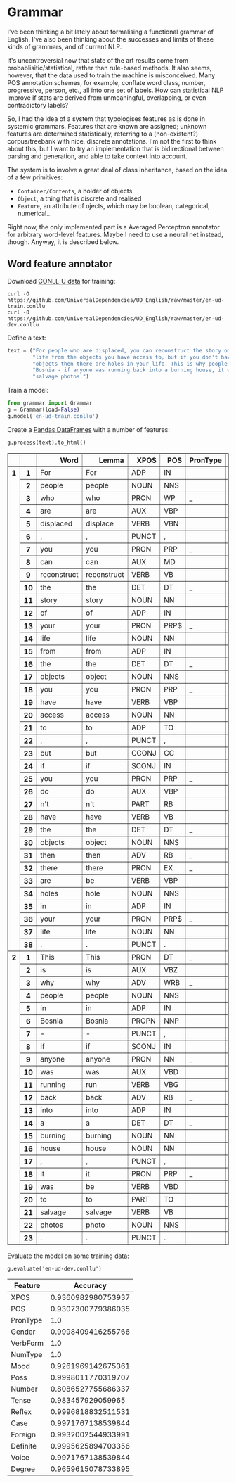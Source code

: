 # Grammar

I've been thinking a bit lately about formalising a functional grammar of English. I've also been thinking about the successes and limits of these kinds of grammars, and of current NLP.

It's uncontroversial now that state of the art results come from probablisitic/statistical, rather than rule-based methods. It also seems, however, that the data used to train the machine is misconceived. Many POS annotation schemes, for example, conflate word class, number, progressive, person, etc., all into one set of labels. How can statistical NLP improve if stats are derived from unmeaningful, overlapping, or even contradictory labels?

So, I had the idea of a system that typologises features as is done in systemic grammars. Features that are known are assigned; unknown features are determined statistically, referring to a (non-existent?) corpus/treebank with nice, discrete annotations. I'm not the first to think about this, but I want to try an implementation that is bidirectional between parsing and generation, and able to take context into account.

The system is to involve a great deal of class inheritance, based on the idea of a few primitives:

* `Container/Contents`, a holder of objects
* `Object`, a thing that is discrete and realised
* `Feature`, an attribute of ojects, which may be boolean, categorical, numerical...

Right now, the only implemented part is a Averaged Perceptron annotator for arbitrary word-level features. Maybe I need to use a neural net instead, though. Anyway, it is described below.

## Word feature annotator

Download [CONLL-U data](http://universaldependencies.org/format.html) for training:

```shell
curl -O https://github.com/UniversalDependencies/UD_English/raw/master/en-ud-train.conllu
curl -O https://github.com/UniversalDependencies/UD_English/raw/master/en-ud-dev.conllu
```

Define a text:

```python
text = ("For people who are displaced, you can reconstruct the story of your "
        "life from the objects you have access to, but if you don't have the "
        "objects then there are holes in your life. This is why people in "
        "Bosnia - if anyone was running back into a burning house, it was to "
        "salvage photos.")
```

Train a model:

```python
from grammar import Grammar
g = Grammar(load=False)
g.model('en-ud-train.conllu')
```

Create a [Pandas DataFrames](http://pandas.pydata.org/pandas-docs/stable/generated/pandas.DataFrame.html) with a number of features:

```python
g.process(text).to_html()
```

<table border="1" class="dataframe">
  <thead>
    <tr style="text-align: right;">
      <th></th>
      <th></th>
      <th>Word</th>
      <th>Lemma</th>
      <th>XPOS</th>
      <th>POS</th>
      <th>PronType</th>
      <th>Gender</th>
      <th>VerbForm</th>
      <th>NumType</th>
      <th>Mood</th>
      <th>Poss</th>
      <th>Number</th>
      <th>Tense</th>
      <th>Reflex</th>
      <th>Case</th>
      <th>Foreign</th>
      <th>Definite</th>
      <th>Voice</th>
      <th>Degree</th>
      <th>Person</th>
    </tr>
  </thead>
  <tbody>
    <tr>
      <th rowspan="38" valign="top">1</th>
      <th>1</th>
      <td>For</td>
      <td>For</td>
      <td>ADP</td>
      <td>IN</td>
      <td></td>
      <td></td>
      <td></td>
      <td></td>
      <td></td>
      <td></td>
      <td></td>
      <td></td>
      <td></td>
      <td></td>
      <td></td>
      <td></td>
      <td></td>
      <td></td>
      <td></td>
    </tr>
    <tr>
      <th>2</th>
      <td>people</td>
      <td>people</td>
      <td>NOUN</td>
      <td>NNS</td>
      <td></td>
      <td>_</td>
      <td>_</td>
      <td></td>
      <td></td>
      <td></td>
      <td></td>
      <td>_</td>
      <td></td>
      <td>_</td>
      <td></td>
      <td>_</td>
      <td>_</td>
      <td>_</td>
      <td></td>
    </tr>
    <tr>
      <th>3</th>
      <td>who</td>
      <td>who</td>
      <td>PRON</td>
      <td>WP</td>
      <td>_</td>
      <td>_</td>
      <td></td>
      <td></td>
      <td></td>
      <td>_</td>
      <td>_</td>
      <td></td>
      <td>_</td>
      <td>_</td>
      <td></td>
      <td></td>
      <td></td>
      <td></td>
      <td>_</td>
    </tr>
    <tr>
      <th>4</th>
      <td>are</td>
      <td>are</td>
      <td>AUX</td>
      <td>VBP</td>
      <td></td>
      <td></td>
      <td>_</td>
      <td></td>
      <td>Ind</td>
      <td></td>
      <td></td>
      <td>Pres</td>
      <td></td>
      <td></td>
      <td></td>
      <td></td>
      <td>_</td>
      <td></td>
      <td>_</td>
    </tr>
    <tr>
      <th>5</th>
      <td>displaced</td>
      <td>displace</td>
      <td>VERB</td>
      <td>VBN</td>
      <td></td>
      <td></td>
      <td>_</td>
      <td></td>
      <td>_</td>
      <td></td>
      <td>_</td>
      <td>Past</td>
      <td></td>
      <td></td>
      <td></td>
      <td></td>
      <td>Pass</td>
      <td></td>
      <td>_</td>
    </tr>
    <tr>
      <th>6</th>
      <td>,</td>
      <td>,</td>
      <td>PUNCT</td>
      <td>,</td>
      <td></td>
      <td></td>
      <td></td>
      <td></td>
      <td></td>
      <td></td>
      <td></td>
      <td></td>
      <td></td>
      <td></td>
      <td></td>
      <td></td>
      <td></td>
      <td></td>
      <td></td>
    </tr>
    <tr>
      <th>7</th>
      <td>you</td>
      <td>you</td>
      <td>PRON</td>
      <td>PRP</td>
      <td>_</td>
      <td>_</td>
      <td></td>
      <td></td>
      <td></td>
      <td>_</td>
      <td>_</td>
      <td></td>
      <td>_</td>
      <td>Nom</td>
      <td></td>
      <td></td>
      <td></td>
      <td></td>
      <td>2</td>
    </tr>
    <tr>
      <th>8</th>
      <td>can</td>
      <td>can</td>
      <td>AUX</td>
      <td>MD</td>
      <td></td>
      <td></td>
      <td>_</td>
      <td></td>
      <td>_</td>
      <td></td>
      <td></td>
      <td>_</td>
      <td></td>
      <td></td>
      <td></td>
      <td></td>
      <td>_</td>
      <td></td>
      <td>_</td>
    </tr>
    <tr>
      <th>9</th>
      <td>reconstruct</td>
      <td>reconstruct</td>
      <td>VERB</td>
      <td>VB</td>
      <td></td>
      <td></td>
      <td>_</td>
      <td></td>
      <td>_</td>
      <td></td>
      <td>_</td>
      <td>_</td>
      <td></td>
      <td></td>
      <td></td>
      <td></td>
      <td>_</td>
      <td></td>
      <td>_</td>
    </tr>
    <tr>
      <th>10</th>
      <td>the</td>
      <td>the</td>
      <td>DET</td>
      <td>DT</td>
      <td>_</td>
      <td></td>
      <td></td>
      <td>_</td>
      <td></td>
      <td>_</td>
      <td>_</td>
      <td></td>
      <td>_</td>
      <td></td>
      <td></td>
      <td>Def</td>
      <td></td>
      <td></td>
      <td>_</td>
    </tr>
    <tr>
      <th>11</th>
      <td>story</td>
      <td>story</td>
      <td>NOUN</td>
      <td>NN</td>
      <td></td>
      <td>_</td>
      <td>_</td>
      <td></td>
      <td></td>
      <td></td>
      <td></td>
      <td>_</td>
      <td></td>
      <td>_</td>
      <td></td>
      <td>_</td>
      <td>_</td>
      <td>_</td>
      <td></td>
    </tr>
    <tr>
      <th>12</th>
      <td>of</td>
      <td>of</td>
      <td>ADP</td>
      <td>IN</td>
      <td></td>
      <td></td>
      <td></td>
      <td></td>
      <td></td>
      <td></td>
      <td></td>
      <td></td>
      <td></td>
      <td></td>
      <td></td>
      <td></td>
      <td></td>
      <td></td>
      <td></td>
    </tr>
    <tr>
      <th>13</th>
      <td>your</td>
      <td>your</td>
      <td>PRON</td>
      <td>PRP$</td>
      <td>_</td>
      <td>_</td>
      <td></td>
      <td></td>
      <td></td>
      <td>Yes</td>
      <td>_</td>
      <td></td>
      <td>_</td>
      <td>_</td>
      <td></td>
      <td></td>
      <td></td>
      <td></td>
      <td>2</td>
    </tr>
    <tr>
      <th>14</th>
      <td>life</td>
      <td>life</td>
      <td>NOUN</td>
      <td>NN</td>
      <td></td>
      <td>_</td>
      <td>_</td>
      <td></td>
      <td></td>
      <td></td>
      <td></td>
      <td>_</td>
      <td></td>
      <td>_</td>
      <td></td>
      <td>_</td>
      <td>_</td>
      <td>_</td>
      <td></td>
    </tr>
    <tr>
      <th>15</th>
      <td>from</td>
      <td>from</td>
      <td>ADP</td>
      <td>IN</td>
      <td></td>
      <td></td>
      <td></td>
      <td></td>
      <td></td>
      <td></td>
      <td></td>
      <td></td>
      <td></td>
      <td></td>
      <td></td>
      <td></td>
      <td></td>
      <td></td>
      <td></td>
    </tr>
    <tr>
      <th>16</th>
      <td>the</td>
      <td>the</td>
      <td>DET</td>
      <td>DT</td>
      <td>_</td>
      <td></td>
      <td></td>
      <td>_</td>
      <td></td>
      <td>_</td>
      <td>_</td>
      <td></td>
      <td>_</td>
      <td></td>
      <td></td>
      <td>Def</td>
      <td></td>
      <td></td>
      <td>_</td>
    </tr>
    <tr>
      <th>17</th>
      <td>objects</td>
      <td>object</td>
      <td>NOUN</td>
      <td>NNS</td>
      <td></td>
      <td>_</td>
      <td>_</td>
      <td></td>
      <td></td>
      <td></td>
      <td></td>
      <td>Pres</td>
      <td></td>
      <td>_</td>
      <td></td>
      <td>_</td>
      <td>_</td>
      <td>_</td>
      <td></td>
    </tr>
    <tr>
      <th>18</th>
      <td>you</td>
      <td>you</td>
      <td>PRON</td>
      <td>PRP</td>
      <td>_</td>
      <td>_</td>
      <td></td>
      <td></td>
      <td></td>
      <td>_</td>
      <td>_</td>
      <td></td>
      <td>_</td>
      <td>Nom</td>
      <td></td>
      <td></td>
      <td></td>
      <td></td>
      <td>2</td>
    </tr>
    <tr>
      <th>19</th>
      <td>have</td>
      <td>have</td>
      <td>VERB</td>
      <td>VBP</td>
      <td></td>
      <td></td>
      <td>_</td>
      <td></td>
      <td>_</td>
      <td></td>
      <td>_</td>
      <td>Pres</td>
      <td></td>
      <td></td>
      <td></td>
      <td></td>
      <td>_</td>
      <td></td>
      <td>_</td>
    </tr>
    <tr>
      <th>20</th>
      <td>access</td>
      <td>access</td>
      <td>NOUN</td>
      <td>NN</td>
      <td></td>
      <td>_</td>
      <td>_</td>
      <td></td>
      <td></td>
      <td></td>
      <td></td>
      <td>_</td>
      <td></td>
      <td>_</td>
      <td></td>
      <td>_</td>
      <td>_</td>
      <td>_</td>
      <td></td>
    </tr>
    <tr>
      <th>21</th>
      <td>to</td>
      <td>to</td>
      <td>ADP</td>
      <td>TO</td>
      <td></td>
      <td></td>
      <td></td>
      <td></td>
      <td></td>
      <td></td>
      <td></td>
      <td></td>
      <td></td>
      <td></td>
      <td></td>
      <td></td>
      <td></td>
      <td></td>
      <td></td>
    </tr>
    <tr>
      <th>22</th>
      <td>,</td>
      <td>,</td>
      <td>PUNCT</td>
      <td>,</td>
      <td></td>
      <td></td>
      <td></td>
      <td></td>
      <td></td>
      <td></td>
      <td></td>
      <td></td>
      <td></td>
      <td></td>
      <td></td>
      <td></td>
      <td></td>
      <td></td>
      <td></td>
    </tr>
    <tr>
      <th>23</th>
      <td>but</td>
      <td>but</td>
      <td>CCONJ</td>
      <td>CC</td>
      <td></td>
      <td></td>
      <td></td>
      <td></td>
      <td></td>
      <td></td>
      <td></td>
      <td></td>
      <td></td>
      <td></td>
      <td></td>
      <td></td>
      <td></td>
      <td></td>
      <td></td>
    </tr>
    <tr>
      <th>24</th>
      <td>if</td>
      <td>if</td>
      <td>SCONJ</td>
      <td>IN</td>
      <td></td>
      <td></td>
      <td></td>
      <td></td>
      <td></td>
      <td></td>
      <td></td>
      <td></td>
      <td></td>
      <td></td>
      <td></td>
      <td></td>
      <td></td>
      <td></td>
      <td></td>
    </tr>
    <tr>
      <th>25</th>
      <td>you</td>
      <td>you</td>
      <td>PRON</td>
      <td>PRP</td>
      <td>_</td>
      <td>_</td>
      <td></td>
      <td></td>
      <td></td>
      <td>_</td>
      <td>_</td>
      <td></td>
      <td>_</td>
      <td>Nom</td>
      <td></td>
      <td></td>
      <td></td>
      <td></td>
      <td>2</td>
    </tr>
    <tr>
      <th>26</th>
      <td>do</td>
      <td>do</td>
      <td>AUX</td>
      <td>VBP</td>
      <td></td>
      <td></td>
      <td>_</td>
      <td></td>
      <td>_</td>
      <td></td>
      <td></td>
      <td>_</td>
      <td></td>
      <td></td>
      <td></td>
      <td></td>
      <td>_</td>
      <td></td>
      <td>_</td>
    </tr>
    <tr>
      <th>27</th>
      <td>n't</td>
      <td>n't</td>
      <td>PART</td>
      <td>RB</td>
      <td></td>
      <td></td>
      <td></td>
      <td></td>
      <td></td>
      <td></td>
      <td></td>
      <td></td>
      <td></td>
      <td></td>
      <td></td>
      <td></td>
      <td></td>
      <td></td>
      <td></td>
    </tr>
    <tr>
      <th>28</th>
      <td>have</td>
      <td>have</td>
      <td>VERB</td>
      <td>VB</td>
      <td></td>
      <td></td>
      <td>_</td>
      <td></td>
      <td>_</td>
      <td></td>
      <td>_</td>
      <td>_</td>
      <td></td>
      <td></td>
      <td></td>
      <td></td>
      <td>_</td>
      <td></td>
      <td>_</td>
    </tr>
    <tr>
      <th>29</th>
      <td>the</td>
      <td>the</td>
      <td>DET</td>
      <td>DT</td>
      <td>_</td>
      <td></td>
      <td></td>
      <td>_</td>
      <td></td>
      <td>_</td>
      <td>_</td>
      <td></td>
      <td>_</td>
      <td></td>
      <td></td>
      <td>Def</td>
      <td></td>
      <td></td>
      <td>_</td>
    </tr>
    <tr>
      <th>30</th>
      <td>objects</td>
      <td>object</td>
      <td>NOUN</td>
      <td>NNS</td>
      <td></td>
      <td>_</td>
      <td>_</td>
      <td></td>
      <td></td>
      <td></td>
      <td></td>
      <td>_</td>
      <td></td>
      <td>_</td>
      <td></td>
      <td>_</td>
      <td>_</td>
      <td>_</td>
      <td></td>
    </tr>
    <tr>
      <th>31</th>
      <td>then</td>
      <td>then</td>
      <td>ADV</td>
      <td>RB</td>
      <td>_</td>
      <td></td>
      <td>_</td>
      <td>_</td>
      <td></td>
      <td></td>
      <td></td>
      <td>_</td>
      <td></td>
      <td></td>
      <td></td>
      <td></td>
      <td>_</td>
      <td>_</td>
      <td></td>
    </tr>
    <tr>
      <th>32</th>
      <td>there</td>
      <td>there</td>
      <td>PRON</td>
      <td>EX</td>
      <td>_</td>
      <td>_</td>
      <td></td>
      <td></td>
      <td></td>
      <td>_</td>
      <td>_</td>
      <td></td>
      <td>_</td>
      <td>_</td>
      <td></td>
      <td></td>
      <td></td>
      <td></td>
      <td>_</td>
    </tr>
    <tr>
      <th>33</th>
      <td>are</td>
      <td>be</td>
      <td>VERB</td>
      <td>VBP</td>
      <td></td>
      <td></td>
      <td>_</td>
      <td></td>
      <td>Ind</td>
      <td></td>
      <td>_</td>
      <td>Pres</td>
      <td></td>
      <td></td>
      <td></td>
      <td></td>
      <td>_</td>
      <td></td>
      <td>_</td>
    </tr>
    <tr>
      <th>34</th>
      <td>holes</td>
      <td>hole</td>
      <td>NOUN</td>
      <td>NNS</td>
      <td></td>
      <td>_</td>
      <td>_</td>
      <td></td>
      <td></td>
      <td></td>
      <td></td>
      <td>_</td>
      <td></td>
      <td>_</td>
      <td></td>
      <td>_</td>
      <td>_</td>
      <td>_</td>
      <td></td>
    </tr>
    <tr>
      <th>35</th>
      <td>in</td>
      <td>in</td>
      <td>ADP</td>
      <td>IN</td>
      <td></td>
      <td></td>
      <td></td>
      <td></td>
      <td></td>
      <td></td>
      <td></td>
      <td></td>
      <td></td>
      <td></td>
      <td></td>
      <td></td>
      <td></td>
      <td></td>
      <td></td>
    </tr>
    <tr>
      <th>36</th>
      <td>your</td>
      <td>your</td>
      <td>PRON</td>
      <td>PRP$</td>
      <td>_</td>
      <td>_</td>
      <td></td>
      <td></td>
      <td></td>
      <td>Yes</td>
      <td>_</td>
      <td></td>
      <td>_</td>
      <td>_</td>
      <td></td>
      <td></td>
      <td></td>
      <td></td>
      <td>2</td>
    </tr>
    <tr>
      <th>37</th>
      <td>life</td>
      <td>life</td>
      <td>NOUN</td>
      <td>NN</td>
      <td></td>
      <td>_</td>
      <td>_</td>
      <td></td>
      <td></td>
      <td></td>
      <td></td>
      <td>_</td>
      <td></td>
      <td>_</td>
      <td></td>
      <td>_</td>
      <td>_</td>
      <td>_</td>
      <td></td>
    </tr>
    <tr>
      <th>38</th>
      <td>.</td>
      <td>.</td>
      <td>PUNCT</td>
      <td>.</td>
      <td></td>
      <td></td>
      <td></td>
      <td></td>
      <td></td>
      <td></td>
      <td></td>
      <td></td>
      <td></td>
      <td></td>
      <td></td>
      <td></td>
      <td></td>
      <td></td>
      <td></td>
    </tr>
    <tr>
      <th rowspan="23" valign="top">2</th>
      <th>1</th>
      <td>This</td>
      <td>This</td>
      <td>PRON</td>
      <td>DT</td>
      <td>_</td>
      <td>_</td>
      <td></td>
      <td></td>
      <td></td>
      <td>_</td>
      <td>Sing</td>
      <td></td>
      <td>_</td>
      <td>_</td>
      <td></td>
      <td></td>
      <td></td>
      <td></td>
      <td>_</td>
    </tr>
    <tr>
      <th>2</th>
      <td>is</td>
      <td>is</td>
      <td>AUX</td>
      <td>VBZ</td>
      <td></td>
      <td></td>
      <td>_</td>
      <td></td>
      <td>Ind</td>
      <td></td>
      <td></td>
      <td>Pres</td>
      <td></td>
      <td></td>
      <td></td>
      <td></td>
      <td>_</td>
      <td></td>
      <td>3</td>
    </tr>
    <tr>
      <th>3</th>
      <td>why</td>
      <td>why</td>
      <td>ADV</td>
      <td>WRB</td>
      <td>_</td>
      <td></td>
      <td>_</td>
      <td>_</td>
      <td></td>
      <td></td>
      <td></td>
      <td>_</td>
      <td></td>
      <td></td>
      <td></td>
      <td></td>
      <td>_</td>
      <td>_</td>
      <td></td>
    </tr>
    <tr>
      <th>4</th>
      <td>people</td>
      <td>people</td>
      <td>NOUN</td>
      <td>NNS</td>
      <td></td>
      <td>_</td>
      <td>_</td>
      <td></td>
      <td></td>
      <td></td>
      <td></td>
      <td>_</td>
      <td></td>
      <td>_</td>
      <td></td>
      <td>_</td>
      <td>_</td>
      <td>_</td>
      <td></td>
    </tr>
    <tr>
      <th>5</th>
      <td>in</td>
      <td>in</td>
      <td>ADP</td>
      <td>IN</td>
      <td></td>
      <td></td>
      <td></td>
      <td></td>
      <td></td>
      <td></td>
      <td></td>
      <td></td>
      <td></td>
      <td></td>
      <td></td>
      <td></td>
      <td></td>
      <td></td>
      <td></td>
    </tr>
    <tr>
      <th>6</th>
      <td>Bosnia</td>
      <td>Bosnia</td>
      <td>PROPN</td>
      <td>NNP</td>
      <td></td>
      <td></td>
      <td></td>
      <td></td>
      <td></td>
      <td></td>
      <td></td>
      <td></td>
      <td></td>
      <td></td>
      <td></td>
      <td></td>
      <td></td>
      <td></td>
      <td></td>
    </tr>
    <tr>
      <th>7</th>
      <td>-</td>
      <td>-</td>
      <td>PUNCT</td>
      <td>,</td>
      <td></td>
      <td></td>
      <td></td>
      <td></td>
      <td></td>
      <td></td>
      <td></td>
      <td></td>
      <td></td>
      <td></td>
      <td></td>
      <td></td>
      <td></td>
      <td></td>
      <td></td>
    </tr>
    <tr>
      <th>8</th>
      <td>if</td>
      <td>if</td>
      <td>SCONJ</td>
      <td>IN</td>
      <td></td>
      <td></td>
      <td></td>
      <td></td>
      <td></td>
      <td></td>
      <td></td>
      <td></td>
      <td></td>
      <td></td>
      <td></td>
      <td></td>
      <td></td>
      <td></td>
      <td></td>
    </tr>
    <tr>
      <th>9</th>
      <td>anyone</td>
      <td>anyone</td>
      <td>PRON</td>
      <td>NN</td>
      <td>_</td>
      <td>_</td>
      <td></td>
      <td></td>
      <td></td>
      <td>_</td>
      <td>Sing</td>
      <td></td>
      <td>_</td>
      <td>_</td>
      <td></td>
      <td></td>
      <td></td>
      <td></td>
      <td>_</td>
    </tr>
    <tr>
      <th>10</th>
      <td>was</td>
      <td>was</td>
      <td>AUX</td>
      <td>VBD</td>
      <td></td>
      <td></td>
      <td>_</td>
      <td></td>
      <td>Ind</td>
      <td></td>
      <td></td>
      <td>Past</td>
      <td></td>
      <td></td>
      <td></td>
      <td></td>
      <td>_</td>
      <td></td>
      <td>3</td>
    </tr>
    <tr>
      <th>11</th>
      <td>running</td>
      <td>run</td>
      <td>VERB</td>
      <td>VBG</td>
      <td></td>
      <td></td>
      <td>_</td>
      <td></td>
      <td>_</td>
      <td></td>
      <td>_</td>
      <td>Pres</td>
      <td></td>
      <td></td>
      <td></td>
      <td></td>
      <td>_</td>
      <td></td>
      <td>_</td>
    </tr>
    <tr>
      <th>12</th>
      <td>back</td>
      <td>back</td>
      <td>ADV</td>
      <td>RB</td>
      <td>_</td>
      <td></td>
      <td>_</td>
      <td>_</td>
      <td></td>
      <td></td>
      <td></td>
      <td>_</td>
      <td></td>
      <td></td>
      <td></td>
      <td></td>
      <td>_</td>
      <td>_</td>
      <td></td>
    </tr>
    <tr>
      <th>13</th>
      <td>into</td>
      <td>into</td>
      <td>ADP</td>
      <td>IN</td>
      <td></td>
      <td></td>
      <td></td>
      <td></td>
      <td></td>
      <td></td>
      <td></td>
      <td></td>
      <td></td>
      <td></td>
      <td></td>
      <td></td>
      <td></td>
      <td></td>
      <td></td>
    </tr>
    <tr>
      <th>14</th>
      <td>a</td>
      <td>a</td>
      <td>DET</td>
      <td>DT</td>
      <td>_</td>
      <td></td>
      <td></td>
      <td>_</td>
      <td></td>
      <td>_</td>
      <td>_</td>
      <td></td>
      <td>_</td>
      <td></td>
      <td></td>
      <td>Ind</td>
      <td></td>
      <td></td>
      <td>_</td>
    </tr>
    <tr>
      <th>15</th>
      <td>burning</td>
      <td>burning</td>
      <td>NOUN</td>
      <td>NN</td>
      <td></td>
      <td>_</td>
      <td>_</td>
      <td></td>
      <td></td>
      <td></td>
      <td></td>
      <td>_</td>
      <td></td>
      <td>_</td>
      <td></td>
      <td>_</td>
      <td>_</td>
      <td>Pos</td>
      <td></td>
    </tr>
    <tr>
      <th>16</th>
      <td>house</td>
      <td>house</td>
      <td>NOUN</td>
      <td>NN</td>
      <td></td>
      <td>_</td>
      <td>_</td>
      <td></td>
      <td></td>
      <td></td>
      <td></td>
      <td>_</td>
      <td></td>
      <td>_</td>
      <td></td>
      <td>_</td>
      <td>_</td>
      <td>_</td>
      <td></td>
    </tr>
    <tr>
      <th>17</th>
      <td>,</td>
      <td>,</td>
      <td>PUNCT</td>
      <td>,</td>
      <td></td>
      <td></td>
      <td></td>
      <td></td>
      <td></td>
      <td></td>
      <td></td>
      <td></td>
      <td></td>
      <td></td>
      <td></td>
      <td></td>
      <td></td>
      <td></td>
      <td></td>
    </tr>
    <tr>
      <th>18</th>
      <td>it</td>
      <td>it</td>
      <td>PRON</td>
      <td>PRP</td>
      <td>_</td>
      <td>Neut</td>
      <td></td>
      <td></td>
      <td></td>
      <td>_</td>
      <td>Sing</td>
      <td></td>
      <td>_</td>
      <td>Nom</td>
      <td></td>
      <td></td>
      <td></td>
      <td></td>
      <td>3</td>
    </tr>
    <tr>
      <th>19</th>
      <td>was</td>
      <td>be</td>
      <td>VERB</td>
      <td>VBD</td>
      <td></td>
      <td></td>
      <td>_</td>
      <td></td>
      <td>Ind</td>
      <td></td>
      <td>Sing</td>
      <td>Past</td>
      <td></td>
      <td></td>
      <td></td>
      <td></td>
      <td>_</td>
      <td></td>
      <td>3</td>
    </tr>
    <tr>
      <th>20</th>
      <td>to</td>
      <td>to</td>
      <td>PART</td>
      <td>TO</td>
      <td></td>
      <td></td>
      <td></td>
      <td></td>
      <td></td>
      <td></td>
      <td></td>
      <td></td>
      <td></td>
      <td></td>
      <td></td>
      <td></td>
      <td></td>
      <td></td>
      <td></td>
    </tr>
    <tr>
      <th>21</th>
      <td>salvage</td>
      <td>salvage</td>
      <td>VERB</td>
      <td>VB</td>
      <td></td>
      <td></td>
      <td>_</td>
      <td></td>
      <td>_</td>
      <td></td>
      <td>_</td>
      <td>_</td>
      <td></td>
      <td></td>
      <td></td>
      <td></td>
      <td>_</td>
      <td></td>
      <td>_</td>
    </tr>
    <tr>
      <th>22</th>
      <td>photos</td>
      <td>photo</td>
      <td>NOUN</td>
      <td>NNS</td>
      <td></td>
      <td>_</td>
      <td>_</td>
      <td></td>
      <td></td>
      <td></td>
      <td></td>
      <td>_</td>
      <td></td>
      <td>_</td>
      <td></td>
      <td>_</td>
      <td>_</td>
      <td>_</td>
      <td></td>
    </tr>
    <tr>
      <th>23</th>
      <td>.</td>
      <td>.</td>
      <td>PUNCT</td>
      <td>.</td>
      <td></td>
      <td></td>
      <td></td>
      <td></td>
      <td></td>
      <td></td>
      <td></td>
      <td></td>
      <td></td>
      <td></td>
      <td></td>
      <td></td>
      <td></td>
      <td></td>
      <td></td>
    </tr>
  </tbody>
</table>

Evaluate the model on some training data:

```
g.evaluate('en-ud-dev.conllu')
```

| Feature   | Accuracy |
|---|---|
| XPOS | 0.9360982980753937 |
| POS | 0.9307300779386035 |
| PronType | 1.0 |
| Gender | 0.9998409416255766 |
| VerbForm | 1.0 |
| NumType | 1.0 |
| Mood | 0.9261969142675361 |
| Poss | 0.9998011770319707 |
| Number | 0.8086527755686337 |
| Tense | 0.983457929059965 |
| Reflex | 0.9996818832511531 |
| Case | 0.9971767138539844 |
| Foreign | 0.9932002544933991 |
| Definite | 0.9995625894703356 |
| Voice | 0.9971767138539844 |
| Degree | 0.9659615078733895 |

